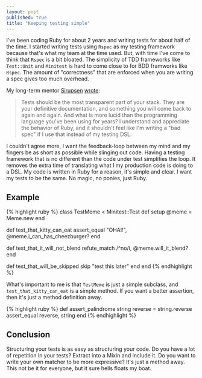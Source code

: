```yaml
---
layout: post
published: true
title: "Keeping testing simple"
---
```


I've been coding Ruby for about 2 years and writing tests for about half of the
time.
I started writing tests using `Rspec` as my testing framework because that's
what my team at the time used. But, with time I've come to think that `Rspec`
is a bit bloated. The simplicity of TDD frameworks like `Test::Unit` and
`Minitest` is hard to come close to for BDD framworks like `Rspec`. The amount
of "correctness" that are enforced when you are writing a spec gives too much
overhead.

My long-term mentor [Sirupsen][simon-twitter] [wrote][simon-article]:
> Tests should be the most transparent part of your stack. They are your
> definitive documentation, and something you will come back to again and
> again. And what is more lucid than the programming language you've been using
> for years? I understand and appreciate the behavior of Ruby, and it shouldn't
> feel like I'm writing a "bad spec" if I use that instead of my testing DSL.

I couldn't agree more, I want the feedback-loop between my mind and my fingers
be as short as possible while slinging out code. Having a testing framework
that is no different than the code under test simplifies the loop. It removes
the extra time of translating what I my production code is doing to a DSL.
My code is written in Ruby for a reason, it's simple and clear. I want my tests
to be the same. No magic, no ponies, just Ruby.

## Example

{% highlight ruby %}
class TestMeme < Minitest::Test
  def setup
    @meme = Meme.new
  end

  def test_that_kitty_can_eat
    assert_equal "OHAI!", @meme.i_can_has_cheezburger?
  end

  def test_that_it_will_not_blend
    refute_match /^no/i, @meme.will_it_blend?
  end

  def test_that_will_be_skipped
    skip "test this later"
  end
end
{% endhighlight %}

What's important to me is that `TestMeme` is just a simple subclass, and
`test_that_kitty_can_eat` is a simple method. If you want a better assertion,
then it's just a method definition away.

{% highlight ruby %}
def assert_palindrome string
  reverse = string.reverse
  assert_equal reverse, string
end
{% endhighlight %}

## Conclusion

Structuring your tests is as easy as structuring your code. Do you have a lot
of repetition in your tests? Extract into a Mixin and include it. Do you want
to write your own matcher to be more expressive? It's just a method away.
This not be it for everyone, but it sure hells floats my boat.


[simon-twitter]: https://twitter.com/sirupsen
[simon-article]: http://sirupsen.com/testing
